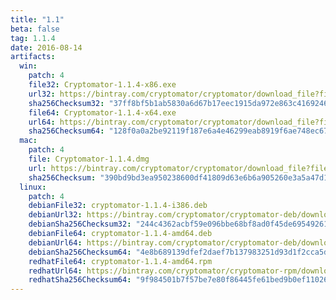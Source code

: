 ```yaml
---
title: "1.1"
beta: false
tag: 1.1.4
date: 2016-08-14
artifacts:
  win:
    patch: 4
    file32: Cryptomator-1.1.4-x86.exe
    url32: https://bintray.com/cryptomator/cryptomator/download_file?file_path=Cryptomator-1.1.4-x86.exe
    sha256Checksum32: "37ff8bf5b1ab5830a6d67b17eec1915da972e863c4169246136ceca61f652c17"
    file64: Cryptomator-1.1.4-x64.exe
    url64: https://bintray.com/cryptomator/cryptomator/download_file?file_path=Cryptomator-1.1.4-x64.exe
    sha256Checksum64: "128f0a0a2be92119f187e6a4e46299eab8919f6ae748ec67b7d621fc34758312"
  mac:
    patch: 4
    file: Cryptomator-1.1.4.dmg
    url: https://bintray.com/cryptomator/cryptomator/download_file?file_path=Cryptomator-1.1.4.dmg
    sha256Checksum: "390bd9bd3ea950238600df41809d63e6b6a905260e3a5a47d14ec6fecca637ad"
  linux:
    patch: 4
    debianFile32: cryptomator-1.1.4-i386.deb
    debianUrl32: https://bintray.com/cryptomator/cryptomator-deb/download_file?file_path=cryptomator-1.1.4-i386.deb
    debianSha256Checksum32: "244c4362acbf59e096bbe68bf8ad0f45de695492615f2dd0638c4af6783fb97b"
    debianFile64: cryptomator-1.1.4-amd64.deb
    debianUrl64: https://bintray.com/cryptomator/cryptomator-deb/download_file?file_path=cryptomator-1.1.4-amd64.deb
    debianSha256Checksum64: "4e8b689139dfef2daef7b137983251d93d1f2cca5d462d2675c20fd9bc2c4f9c"
    redhatFile64: cryptomator-1.1.4-amd64.rpm
    redhatUrl64: https://bintray.com/cryptomator/cryptomator-rpm/download_file?file_path=cryptomator-1.1.4-amd64.rpm
    redhatSha256Checksum64: "9f984501b7f57be7e80f86445fe61bed9b0ef110269f6af09834f6878222f799"
---
```

